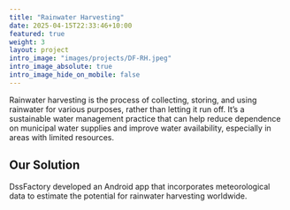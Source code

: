 ```yaml
---
title: "Rainwater Harvesting"
date: 2025-04-15T22:33:46+10:00
featured: true
weight: 3
layout: project
intro_image: "images/projects/DF-RH.jpeg"
intro_image_absolute: true
intro_image_hide_on_mobile: false
---
```


Rainwater harvesting is the process of collecting, storing, and using rainwater for various purposes, rather than letting it run off. It’s a sustainable water management practice that can help reduce dependence on municipal water supplies and improve water availability, especially in areas with limited resources.

## Our Solution

DssFactory developed an Android app that incorporates meteorological data to estimate the potential for rainwater harvesting worldwide.
